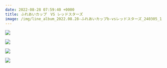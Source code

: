 ```yaml
---
date: 2022-08-28 07:59:40 +0000
title: ふれあいカップ　VS レッドスターズ
image: /img/line_album_2022.08.28-ふれあいカップb-vsレッドスターズ_240305_1.jpg
---
```

![](/img/line_album_2022.08.28-ふれあいカップb-vsレッドスターズ_240305_2.jpg)

![](/img/line_album_2022.08.28-ふれあいカップb-vsレッドスターズ_240305_3.jpg)

![](/img/line_album_2022.08.28-ふれあいカップb-vsレッドスターズ_240305_4.jpg)

![](/img/line_album_2022.08.28-ふれあいカップb-vsレッドスターズ_240305_5.jpg)
